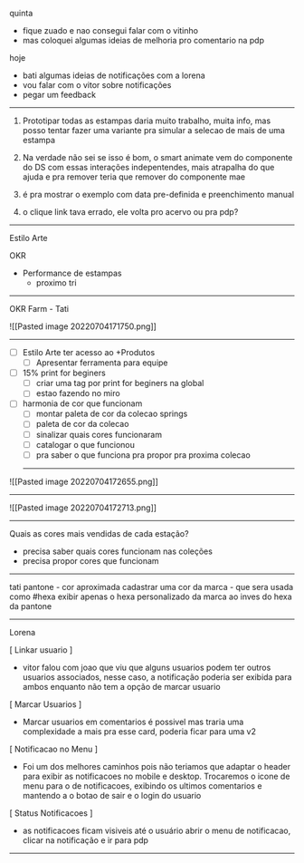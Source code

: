 quinta
- fique zuado e nao consegui falar com o vitinho
- mas coloquei algumas ideias de melhoria pro comentario na pdp

hoje
- bati algumas ideias de notificações com a lorena
- vou falar com o vitor sobre notificações
- pegar um feedback 

---

1. Prototipar todas as estampas daria muito trabalho, muita info, mas posso tentar fazer uma variante pra simular a selecao de mais de uma estampa

2. Na verdade não sei se isso é bom, o smart animate vem do componente do DS com essas interações indepentendes, mais atrapalha do que ajuda e pra remover teria que remover do componente mae

3. é pra mostrar o exemplo com data pre-definida e preenchimento manual

4. o clique link tava errado, ele volta pro acervo ou pra pdp?


---

Estilo Arte

OKR

- Performance de estampas
	- proximo tri

---

OKR Farm - Tati

![[Pasted image 20220704171750.png]]

---

- [ ] Estilo Arte ter acesso ao +Produtos
	- [ ] Apresentar ferramenta para equipe
- [ ] 15% print for beginers
	- [ ] criar uma tag por print for beginers na global
	- [ ] estao fazendo no miro 
- [ ] harmonia de cor que funcionam
	- [ ] montar paleta de cor da colecao springs
	- [ ] paleta de cor da colecao
	- [ ] sinalizar quais cores funcionaram
	- [ ] catalogar o que funcionou
	- [ ] pra saber o que funciona pra propor pra proxima colecao
	
	---
![[Pasted image 20220704172655.png]]

---

![[Pasted image 20220704172713.png]]

---

Quais as cores mais vendidas de cada estação?
- precisa saber quais cores funcionam nas coleções
- precisa propor cores que funcionam

---

tati
pantone - cor aproximada
cadastrar uma cor da marca - que sera usada como #hexa 
exibir apenas o hexa personalizado da marca ao inves do hexa da pantone

---

Lorena 

[ Linkar usuario ]
- vitor falou com joao que viu que alguns usuarios podem ter outros usuarios associados, nesse caso, a notificação poderia ser exibida para ambos enquanto não tem a opção de marcar usuario

[ Marcar Usuarios ]
- Marcar usuarios em comentarios é possivel mas traria uma complexidade a mais pra esse card, poderia ficar para uma v2

[ Notificacao no Menu ]
- Foi um dos melhores caminhos pois não teriamos que adaptar o header para exibir as notificacoes no mobile e desktop. Trocaremos o icone de menu para o de notificacoes, exibindo os ultimos comentarios e mantendo a o botao de sair e o login do usuario

[ Status Notificacoes ]
- as notificacoes ficam visiveis até o usuário abrir o menu de notificacao, clicar na notificação e ir para pdp


---





